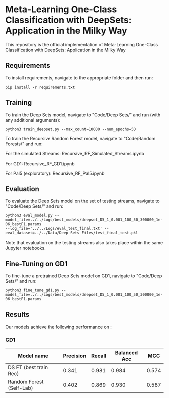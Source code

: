# Meta-Learning One-Class Classification with DeepSets: Application in the Milky Way

This repository is the official implementation of Meta-Learning One-Class Classification with DeepSets: Application in the Milky Way

## Requirements

To install requirements, navigate to the appropriate folder and then run:

```setup
pip install -r requirements.txt
```

## Training

To train the Deep Sets model, navigate to "Code/Deep Sets/" and run (with any additional arguments):

```train
python3 train_deepset.py --max_count=10000 --num_epochs=50
```

To train the Recursive Random Forest model, navigate to "Code/Random Forests/" and run:

For the simulated Streams:          Recursive_RF_Simulated_Streams.ipynb

For GD1:                            Recursive_RF_GD1.ipynb

For Pal5 (exploratory):             Recursive_RF_Pal5.ipynb

## Evaluation

To evaluate the Deep Sets model on the set of testing streams, navigate to "Code/Deep Sets/" and run:

```eval
python3 eval_model.py --model_file=../../Logs/best_models/deepset_D5_1_0.001_100_50_300000_1e-06_bestF1.params
--log_file='../../Logs/eval_test_final.txt' --eval_dataset=../../Data/Deep Sets Files/test_final_test.pkl
```

Note that evaluation on the testing streams also takes place within the same Jupyter notebooks.

## Fine-Tuning on GD1

To fine-tune a pretrained Deep Sets model on GD1, navigate to "Code/Deep Sets/" and run:

```fine-tune
python3 fine_tune_gd1.py --model_file=../../Logs/best_models/deepset_D5_1_0.001_100_50_300000_1e-06_bestF1.params
```

## Results

Our models achieve the following performance on :

### GD1

| Model name               |  Precision  |  Recall  |  Balanced Acc  |   MCC   |
| ------------------------ |------------ | -------- | -------------- | ------- |
| DS FT (best train Rec)   |    0.341    |   0.981  |     0.984      |  0.574  |
| Random Forest (Self-Lab) |    0.402    |   0.869  |     0.930      |  0.587  |


